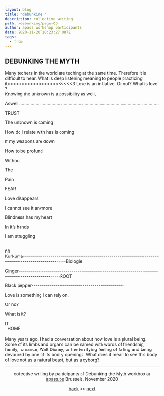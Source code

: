```yaml
---
layout: blog
title: "debunking "
description: collective writing
path: /debunking/page-03
author: apass workshop participants
date: 2020-11-20T18:23:27.087Z
tags:
  - from
---
```

## DEBUNKING THE MYTH


   Many techers in the world are teching at the same time. Therefore it is difficult to hear. What is deep listening meaning to
people practicing it<<<<<<<<<<<<<<<<<<<<<<<3
Love is an initiative. Or not? What is love ?                                                                                                                         Knowing the unknown is a possibility as well, 

Aswell……………………………………………………………………………………………………

TRUST 

The unknown is coming 

How do I relate with has is coming 

If my weapons are down 

How to be profund

Without 

The 

Pain

FEAR 

Love disappears 

I cannot see it anymore

Blindness has my heart 

In it’s hands 

I am struggling

\
ññ\
Kurkuma----------------------------------------------------------------------------------------------------Biologie

Ginger---------------------------------------------------------------------------------------------------ROOT

Black pepper----------------------------------------------- 

Love is something I can rely on. 

Or no?

What is it?

IT                                                                                                                               HOME\
\
Many years ago, I had a conversation about how love is a plural being. Some of its limbs and organs can be named with words of friendship, family, romance, Walt Disney, or the terrifying feeling of falling and being devoured by one of its bodily openings. What does it mean to see this body of love not as a natural beast, but as a cyborg? 


<hr>

<div align="center">
            
collective writing by participants of Debunking the Myth workhop at [apass.be](https://apass.be/debunking-the-myth) Brussels, November 2020
            
<a href="{{ '/posts/debunking/' | url }}">back</a> <> <a href="{{ '/debunking/page-04/' | url }}">next</a>
                                                                                                 



